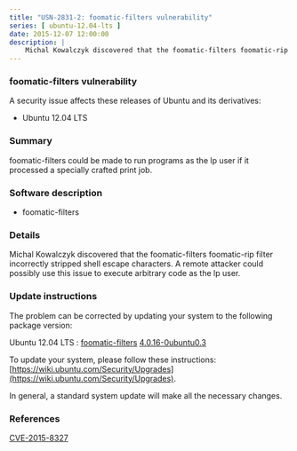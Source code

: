 ```yaml
---
title: "USN-2831-2: foomatic-filters vulnerability"
series: [ ubuntu-12.04-lts ]
date: 2015-12-07 12:00:00
description: |
    Michal Kowalczyk discovered that the foomatic-filters foomatic-rip filter incorrectly stripped shell escape characters. A remote attacker could possibly use this issue to execute arbitrary code as the lp user. 
--- 
```

 
### foomatic-filters vulnerability

A security issue affects these releases of Ubuntu and its derivatives:

* Ubuntu 12.04 LTS

### Summary

foomatic-filters could be made to run programs as the lp user if it processed a specially crafted print job.

### Software description

* foomatic-filters 

### Details

Michal Kowalczyk discovered that the foomatic-filters foomatic-rip filter incorrectly stripped shell escape characters. A remote attacker could possibly use this issue to execute arbitrary code as the lp user. 

### Update instructions

The problem can be corrected by updating your system to the following package version:

Ubuntu 12.04 LTS
 : [foomatic-filters](https://launchpad.net/ubuntu/+source/foomatic-filters) <span> [4.0.16-0ubuntu0.3](https://launchpad.net/ubuntu/+source/foomatic-filters/4.0.16-0ubuntu0.3) </span> 

To update your system, please follow these instructions: [https://wiki.ubuntu.com/Security/Upgrades](https://wiki.ubuntu.com/Security/Upgrades).

In general, a standard system update will make all the necessary changes. 

### References

 [CVE-2015-8327](http://people.ubuntu.com/~ubuntu-security/cve/CVE-2015-8327)
 
